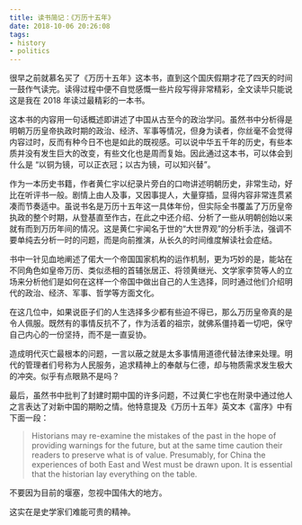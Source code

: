 ```yaml
---
title: 读书简记：《万历十五年》
date: 2018-10-06 20:26:08
tags:
- history
- politics
---
```




很早之前就慕名买了《万历十五年》这本书，直到这个国庆假期才花了四天的时间一鼓作气读完。读得过程中便不自觉感慨一些片段写得非常精彩，全文读毕只能说这是我在 2018 年读过最精彩的一本书。

这本书的内容用一句话概述即讲述了中国从古至今的政治学问。虽然书中分析得是明朝万历皇帝执政时期的政治、经济、军事等情况，但身为读者，你丝毫不会觉得内容过时，反而有种今日不也是如此的既视感。可以说中华五千年的历史，有些本质并没有发生巨大的改变，有些文化也是周而复始。因此通过这本书，可以体会到什么是 “以铜为镜，可以正衣冠；以古为镜，可以知兴替”。

作为一本历史书籍，作者黄仁宇以纪录片旁白的口吻讲述明朝历史，非常生动，好比在听评书一般。剧情上由人及事，又因事提人，大量穿插，显得内容非常连贯紧凑而节奏适中。虽说书名是万历十五年这一具体年份，但实际全书覆盖了万历皇帝执政的整个时期，从登基直至作古，在此之中还介绍、分析了一些从明朝创始以来就有而到万历年间的情况。这是黄仁宇闻名于世的“大世界观”的分析手法，强调不要单纯去分析一时的问题，而是向前推演，从长久的时间维度解读社会症结。

书中一针见血地阐述了偌大一个帝国国家机构的运作机制，更为巧妙的是，能站在不同角色如皇帝万历、类似丞相的首辅张居正、将领黄继光、文学家李贽等人的立场来分析他们是如何在这样一个帝国中做出自己的人生选择，同时通过他们介绍明代的政治、经济、军事、哲学等方面文化。

在这几位中，如果说臣子们的人生选择多少都有些迫不得已，那么万历皇帝真的是令人佩服。既然有的事情反抗不了，作为活着的祖宗，就佛系僵持着一切吧，保守自己内心的一份坚持，而不是一直妥协。

造成明代灭亡最根本的问题，一言以蔽之就是太多事情用道德代替法律来处理。明代的管理者们号称为人民服务，追求精神上的奉献与仁德，却与物质需求发生极大的冲突。似乎有点眼熟不是吗？

最后，虽然书中批判了封建时期中国的许多问题，不过黄仁宇也在附录中通过他人之言表达了对新中国的期盼之情。他特意提及《万历十五年》英文本《富序》中有下面一段：

> Historians may re-examine the mistakes of the past in the hope of providing warnings for the future, but at the same time caution their readers to preserve what is of value. Presumably, for China the experiences of both East and West must be drawn upon. It is essential that the historian lay everything on the table.

不要因为目前的堰塞，忽视中国伟大的地方。

这实在是史学家们难能可贵的精神。